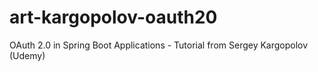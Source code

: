 # art-kargopolov-oauth20
OAuth 2.0 in Spring Boot Applications - Tutorial from Sergey Kargopolov (Udemy) 
